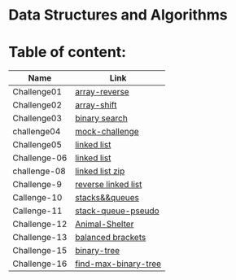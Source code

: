 # Data Structures and Algorithms

# Table of content:

| Name         | Link                                                                                                                                             |
| ------------ | ------------------------------------------------------------------------------------------------------------------------------------------------ |
| Challenge01  | [array-reverse](https://github.com/saadomaralzoubi/data-structures-and-algorithms/tree/main/javascript/code-challenges/array-reverse)            |
| Challenge02  | [array-shift](https://github.com/saadomaralzoubi/data-structures-and-algorithms/tree/main/javascript/code-challenges/array-shift)                |
| Challenge03  | [binary search](https://github.com/saadomaralzoubi/data-structures-and-algorithms/tree/main/javascript/code-challenges/binary-search)            |
| challenge04  | [mock-challenge](https://github.com/saadomaralzoubi/data-structures-and-algorithms/tree/main/javascript/code-challenges/mock-challenge)          |
| Challenge05  | [linked list](https://github.com/saadomaralzoubi/data-structures-and-algorithms/tree/main/javascript/code-challenges/linked-list)                |
| Challenge-06 | [linked list](https://github.com/saadomaralzoubi/data-structures-and-algorithms/tree/main/javascript/code-challenges/linked-list)                |
| challenge-08 | [linked list zip](https://github.com/saadomaralzoubi/data-structures-and-algorithms/tree/main/javascript/code-challenges/linked-list-zip)        |
| Challenge-9  | [reverse linked list](https://github.com/saadomaralzoubi/data-structures-and-algorithms/tree/main/javascript/code-challenges/mock-challenge2)    |
| Callenge-10  | [stacks&&queues](https://github.com/saadomaralzoubi/data-structures-and-algorithms/tree/main/javascript/code-challenges/stacks&&queues)          |
| Callenge-11  | [stack-queue-pseudo](https://github.com/saadomaralzoubi/data-structures-and-algorithms/blob/main/javascript/code-challenges/stack-queue-pseudo)  |
| Challenge-12 | [Animal-Shelter](https://github.com/saadomaralzoubi/data-structures-and-algorithms/tree/main/javascript/code-challenges/animal-shelter)          |
| Challenge-13 | [balanced brackets](https://github.com/saadomaralzoubi/data-structures-and-algorithms/tree/main/javascript/code-challenges/stack-queue-brackets) |
| Challenge-15 | [binary-tree](https://github.com/saadomaralzoubi/data-structures-and-algorithms/tree/main/javascript/code-challenges/trees)                      |
| Challenge-16 | [find-max-binary-tree](https://github.com/saadomaralzoubi/data-structures-and-algorithms/tree/main/javascript/code-challenges/trees)             |

